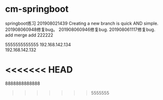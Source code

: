 # cm-springboot
springboot练习
201908021439
Creating a new branch is quick AND simple.
201908060948修复bug。
201908060946修复bug.
201908061117修复bug.
add merge  add 222222

5555555555555
192.168.142.134
<br>
192.168.142.132

<<<<<<< HEAD
=======

8888888888888
>>>>>>> 5555555
